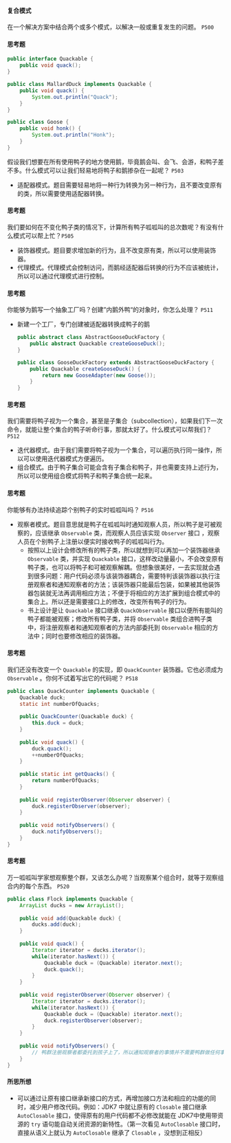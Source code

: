 #### 复合模式

在一个解决方案中结合两个或多个模式，以解决一般或重复发生的问题。 `P500`

#### 思考题

```java
public interface Quackable {
    public void quack();
}

public class MallardDuck implements Quackable {
    public void quack() {
        System.out.println("Quack");
    }
}

public class Goose {
    public void honk() {
        System.out.println("Honk");
    }
}
```

假设我们想要在所有使用鸭子的地方使用鹅，毕竟鹅会叫、会飞、会游，和鸭子差不多。什么模式可以让我们轻易地将鸭子和鹅掺杂在一起呢？ `P503`

- 适配器模式。题目需要轻易地将一种行为转换为另一种行为，且不要改变原有的类，所以需要使用适配器转换。

#### 思考题

我们要如何在不变化鸭子类的情况下，计算所有鸭子呱呱叫的总次数呢？有没有什么模式可以帮上忙？`P505`

- 装饰器模式。题目要求增加新的行为，且不改变原有类，所以可以使用装饰器。
- 代理模式。代理模式会控制访问，而鹅经适配器后转换的行为不应该被统计，所以可以通过代理模式进行控制。

#### 思考题

你能够为鹅写一个抽象工厂吗？创建”内鹅外鸭“的对象时，你怎么处理？ `P511`

- 新建一个工厂，专门创建被适配器转换成鸭子的鹅

  ```java
  public abstract class AbstractGooseDuckFactory {
      public abstract Quackable createGooseDuck();
  }
  
  public class GooseDuckFactory extends AbstractGooseDuckFactory {
      public Quackable createGooseDuck() {
          return new GooseAdapter(new Goose());
      }
  }
  ```

#### 思考题

我们需要将鸭子视为一个集合，甚至是子集合（subcollection），如果我们下一次命令，就能让整个集合的鸭子听命行事，那就太好了。什么模式可以帮我们？ `P512`

- 迭代器模式。由于我们需要将鸭子视为一个集合，可以遍历执行同一操作，所以可以使用迭代器模式方便遍历。
- 组合模式。由于鸭子集合可能会含有子集合和鸭子，并也需要支持上述行为，所以可以使用组合模式将鸭子和鸭子集合统一起来。

#### 思考题

你能够有办法持续追踪个别鸭子的实时呱呱叫吗？ `P516`

- 观察者模式。题目意思就是鸭子在呱呱叫时通知观察人员，所以鸭子是可被观察的，应该继承 `Observable` 类，而观察人员应该实现 `Observer` 接口 ，观察人员在个别鸭子上注册以便实时接收鸭子的呱呱叫行为。
  - 按照以上设计会修改所有的鸭子类，所以就想到可以再加一个装饰器继承 `Observable` 类，并实现 `Quackable` 接口，这样改动量最小，不会改变原有鸭子类，也可以将鸭子和可被观察解耦。但想象很美好，一去实现就会遇到很多问题：用户代码必须与该装饰器耦合，需要特判该装饰器以执行注册观察者和通知观察者的方法；该装饰器只能最后包装，如果被其他装饰器包装就无法再调用相应方法；不便于将相应的方法扩展到组合模式中的集合上。所以还是需要接口上的修改，改变所有鸭子的行为。
  - 书上设计是让 `Quackable` 接口继承 `QuackObservable` 接口以便所有能叫的鸭子都能被观察；修改所有鸭子类，并将 `Observable` 类组合进鸭子类中，将注册观察者和通知观察者的方法内部委托到 `Observable` 相应的方法中；同时也要修改相应的装饰器。

#### 思考题

我们还没有改变一个 `Quackable` 的实现，即 `QuackCounter` 装饰器。它也必须成为 `Observable` 。你何不试着写出它的代码呢？ `P518`

```java
public class QuackCounter implements Quackable {
    Quackable duck;
    static int numberOfQuacks;
    
    public QuackCounter(Quackable duck) {
        this.duck = duck;
    }
    
    public void quack() {
        duck.quack();
        ++numberOfQuacks;
    }
    
    public static int getQuacks() {
        return numberOfQuacks;
    }
    
    public void registerObserver(Observer observer) {
        duck.registerObserver(observer);
    }
    
    public void notifyObservers() {
        duck.notifyObservers();
    }
}
```

#### 思考题

万一呱呱叫学家想观察整个群，又该怎么办呢？当观察某个组合时，就等于观察组合内的每个东西。 `P520`

```java
public class Flock implements Quackable {
    ArrayList ducks = new ArrayList();
    
    public void add(Quackable duck) {
        ducks.add(duck);
    }
    
    public void quack() {
        Iterator iterator = ducks.iterator();
        while(iterator.hasNext()) {
            Quackable duck = (Quackable) iterator.next();
            duck.quack();
        }
    }
    
    public void registerObserver(Observer observer) {
        Iterator iterator = ducks.iterator();
        while(iterator.hasNext()) {
            Quackable duck = (Quackable) iterator.next();
            duck.registerObserver(observer);
        }
    }
    
    public void notifyObservers() {
        // 鸭群注册观察者都委托到孩子上了，所以通知观察者的事情并不需要鸭群做任何事
    }
}
```

#### 所思所想

- 可以通过让原有接口继承新接口的方式，再增加接口方法和相应的功能的同时，减少用户修改代码。例如：JDK7 中就让原有的 `Closable` 接口继承 `AutoClosable` 接口，使得原有的用户代码都不必修改就能在 JDK7中使用带资源的 `try` 语句能自动关闭资源的新特性。（第一次看见 `AutoClosable` 接口时，直接从语义上就认为 `AutoClosable` 继承了 `Closable` ，没想到正相反）
